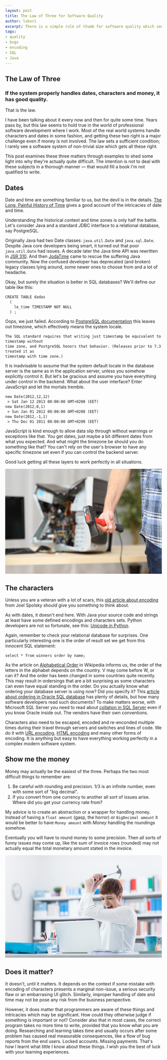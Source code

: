 ```yaml
---
layout: post
title: The Law of Three for Software Quality
author: lokori
excerpt: There is a simple rule of thumb for software quality which seems to remain true over the years. If the system properly handles dates, characters and money, it has good quality. Short of scientific evidence, empirical arguments are provided. 
tags:
- quality
- bugs
- encoding
- SQL
- Java
---
```


## The Law of Three

### If the system properly handles dates, characters and money, it has good quality.

That is the law. 

I have been talking about it every now and then for quite some time. Years pass by, but this law seems to hold true in the world of professional software development where I work. Most of the real world systems handle characters and dates in some fashion, and getting these two right is a major challenge even if money is not involved. The law sets a sufficient condition; I rarely see a software system of non-trivial size which gets all these right. 

This post examines these three matters through examples to shed some light into why they're actually quite difficult. The intention is not to deal with these subjects in a thorough manner — that would fill a book I'm not qualified to write.

## Dates

Date and time are something familiar to us, but the devil is in the details. [The Long, Painful History of Time](http://naggum.no/lugm-time.html) gives a good account of the intricacies of date and time.

Understanding the historical context and time zones is only half the battle. Let's consider Java and a standard JDBC interface to a relational database, say PostgreSQL. 

Originally Java had two Date classes: ```java.util.Date``` and ```java.sql.Date```. Despite Java core developers being smart, it
turned out that poor ```java.util.Date``` had issues. A decade later the Java time API was rewritten in [JSR 310](https://community.oracle.com/docs/DOC-983209). And then [JodaTime](http://www.joda.org/joda-time/) came to rescue the suffering Java community. Now the confused developer has deprecated (and broken) legacy classes lying around, some newer ones to choose from and a lot of headache. 

Okay, but surely the situation is better in SQL databases? We'll define our table like this:
```
CREATE TABLE dadas
  (
    le_time TIMESTAMP NOT NULL
  ) ;
```

Oops, we just failed. According to [PostgreSQL documentation](https://www.postgresql.org/docs/9.1/static/datatype-datetime.html) this leaves out timezone, which effectively means the system locale. 

```
The SQL standard requires that writing just timestamp be equivalent to timestamp without 
time zone, and PostgreSQL honors that behavior. (Releases prior to 7.3 treated it as 
timestamp with time zone.)
```

It is inadvisable to assume that the system default locale in the database server is the same as in the application server, unless you somehow explicitly control it. But let's be gracious and assume you have everything under control in the backend. What about the user interface? Enter JavaScript and let the mortals tremble.

```
new Date(2012,12,12)
 > Sat Jan 12 2013 00:00:00 GMT+0200 (EET)
new Date(2012,0,1)
 > Sun Jan 01 2012 00:00:00 GMT+0200 (EET)
new Date(2012,-1,1)
 > Thu Dec 01 2011 00:00:00 GMT+0200 (EET)
```

JavaScript is kind enough to allow data slip through without warnings or exceptions like that. You get dates, just maybe a bit different dates from what you expected. And what might the timezone be should you do something like that? You can't rely on the user's browser to have any specific timezone set even if you can control the backend server. 

Good luck getting all these layers to work perfectly in all situations.

![Die you computer](/img/destroy-computer.jpg)

## The characters

Unless you are a veteran with a lot of scars, this [old article about encoding](https://www.joelonsoftware.com/2003/10/08/the-absolute-minimum-every-software-developer-absolutely-positively-must-know-about-unicode-and-character-sets-no-excuses/) from Joel Spolsky should give you something to think about.

As with dates, it doesn't end here. With Java your source code and strings at least have some defined encodings and characters sets. Python developers are not so fortunate, see this: [Unicode in Python](https://docs.python.org/2/howto/unicode.html). 

Again, remember to check your relational database for surprises. One particularly interesting one is the order of result set we get from this innocent SQL statement:

```
select * from winners order by name;
```

As the article on [Alphabetical Order](https://en.wikipedia.org/wiki/Alphabetical_order) in Wikipedia informs us, the order of the letters in the alphabet depends on the country. V may come before W, or can it? And the order has been changed in some countries quite recently. This may result in ordersings that are a bit surprising as some characters can even have equal standing in the order. Do you actually know what ordering your database server is using now? Did you specify it? This [article about ordering in Oracle SQL database](https://docs.oracle.com/cd/B19306_01/server.102/b14225/ch5lingsort.htm) has plenty of details, but how many software developers read such documents? To make matters worse, with Microsoft SQL Server you need to read about [collation in SQL Server](https://www.red-gate.com/simple-talk/sql/sql-development/questions-sql-server-collations-shy-ask/) even if you know Oracle inside out. The vendors have their own conventions.

Characters also need to be escaped, encoded and re-enconded multiple times during their travel through servers and switches and lines of code. We do it with [URL encoding](https://www.w3schools.com/TagS/ref_urlencode.asp), [HTML encoding](https://www.w3schools.com/html/html_charset.asp) and many other forms of encoding. It is anything but easy to have everything working perfectly in a complex modern software system.

## Show me the money

Money may actually be the easiest of the three. Perhaps the two most difficult things to remember are:
1. Be careful with rounding and precision. 1/3 is an infinite number, even with some sort of "big decimal".
2. If you convert from one currency to another all sort of issues arise. Where did you get your currency rate from? 

My advice is to create an abstraction or a wrapper for handling money. Instead of having a ```float amount``` (gasp, the horror) or ```BigDecimal amount``` it would be better to have ```Money amount``` with *Money* handling the roundings somehow. 

Eventually you will have to round money to some precision. Then all sorts of funny issues may come up, like the sum of invoice rows (rounded) may not actually equal the total monetary amount stated in the invoice.

![computer destruction](/img/destroy-computer2.jpg)

## Does it matter?

It doesn't, until it matters. It depends on the context if some mistake with encoding of characters presents a marginal non-issue, a serious security flaw or an embarrasing UI glitch. Similarly, improper handling of date and time may not be pose any risk from the business perspective.

However, it does matter that programmers are aware of these things and intricacies which may be significant. How could they otherwise judge if something is important or not? Consider also that in most cases, the correct program takes no more time to write, provided that you know what you are doing. Researching and learning takes time and usually occurs after some problem has caused real measurable consequences, like a flow of bug reports from the end users. Locked accounts. Missing payments. That's how I learnt what little I know about these things. I wish you the best of luck with your learning experiences.

